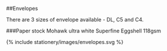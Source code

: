 <section id="stationery-page-envelopes">
</section>

##Envelopes

There are 3 sizes of envelope available - DL, C5 and C4.

###Paper stock
Mohawk ultra white Superfine Eggshell 118gsm

{% include stationery/images/envelopes.svg %}